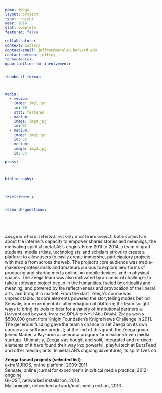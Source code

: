 ```yaml
---
name: Zeega
layout: project
type: project
year: 2014
stat: complete
featured: false

collaborators: 
context: Letters
contact-email: jeffrey@metalab.harvard.edu
contact-person: jeffrey
technologies: 
opportunities-for-involvement: 


thumbnail_format:



media:
  - medium:
    image: img1.jpg
    id: 00
    stat: featured
  - medium:
    image: img0.jpg
    id: 01
  - medium:
    image: img2.jpg
    id: 02
  - medium:
    image: img3.jpg
    id: 03

press:



bibliography:



tweet-summary:


research-questions:



---
```

Zeega is where it started: not only a software project, but a conjecture about the internet’s capacity to empower shared stories and meanings, the motivating spirit at metaLAB’s origins. From 2011 to 2014, a team of grad students, media artists, technologists, and scholars strove to create a platform to allow users to easily create immersive, participatory projects with media from across the web. The project’s core audience was media-makers—professionals and amateurs curious to explore new forms of producing and sharing media online, on mobile devices, and in physical spaces. The Zeega team was also motivated by an unusual challenge: to take a software project begun in the humanities, fueled by criticality and meaning, and powered by the reflectiveness and provocation of the liberal arts, and bring it to market.
From the start, Zeega’s course was unpredictable. Its core elements powered the storytelling modes behind Sensate, our experimental multimedia journal platform; the team sought ways to bring its tools to bear for a variety of institutional partners at Harvard and beyond, from the DPLA to NYU Abu Dhabi. Zeega won a $500,000 grant from Knight Foundation’s Knight News Challenge in 2011. The generous funding gave the team a chance to set Zeega on its own course as a software product; at the end of this grant, the Zeega group joined Matter, a Bay-area accelerator program for mission-driven media startups. Ultimately, Zeega was bought and sold, integrated and remixed; elements of it have found their way into powerful, playful tech at BuzzFeed and other media giants. In metaLAB’s ongoing adventures, its spirit lives on.


**Zeega-based projects (selected list):**<br />
extraMUROS, online platform, 2009-2011<br />
Sensate, online journal for experiments in critical media practice, 2012-ongoing<br />
GHOST, networked installation, 2013<br />
Mallarmovie, networked artwork/multimedia edition, 2013


